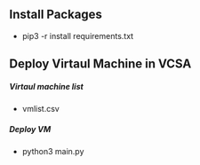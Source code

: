 Install Packages
---
 
 - pip3 -r install requirements.txt


Deploy Virtaul Machine in VCSA
---

##### Virtaul machine list

 - vmlist.csv

##### Deploy VM

 - python3 main.py 
